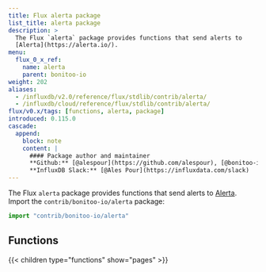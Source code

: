 ```yaml
---
title: Flux alerta package
list_title: alerta package
description: >
  The Flux `alerta` package provides functions that send alerts to
  [Alerta](https://alerta.io/).
menu:
  flux_0_x_ref:
    name: alerta
    parent: bonitoo-io
weight: 202
aliases:
  - /influxdb/v2.0/reference/flux/stdlib/contrib/alerta/
  - /influxdb/cloud/reference/flux/stdlib/contrib/alerta/
flux/v0.x/tags: [functions, alerta, package]
introduced: 0.115.0
cascade:
  append:
    block: note
    content: |
      #### Package author and maintainer
      **Github:** [@alespour](https://github.com/alespour), [@bonitoo-io](https://github.com/bonitoo-io)  
      **InfluxDB Slack:** [@Ales Pour](https://influxdata.com/slack)
---
```


The Flux `alerta` package provides functions that send alerts to
[Alerta](https://alerta.io/).
Import the `contrib/bonitoo-io/alerta` package:

```js
import "contrib/bonitoo-io/alerta"
```

## Functions
{{< children type="functions" show="pages" >}}
